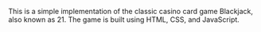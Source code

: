 This is a simple implementation of the classic casino card game Blackjack, also known as 21. The game is built using HTML, CSS, and JavaScript.
